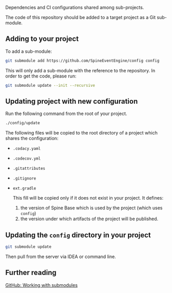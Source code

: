 Dependencies and CI configurations shared among sub-projects. 

The code of this repository should be added to a target project as a Git sub-module.

## Adding to your project

To add a sub-module:
```bash
git submodule add https://github.com/SpineEventEngine/config config
``` 
This will only add a sub-module with the reference to the repository. 
In order to get the code, please run:
```bash
git submodule update --init --recursive
```

## Updating project with new configuration

Run the following command from the root of your project.
```bash
./config/update
```

The following files will be copied to the root directory of a project 
which shares the configuration:

 * `.codacy.yaml`
 * `.codecov.yml`
 * `.gitattributes`
 * `.gitignore`
 * `ext.gradle`
 
    This fill will be copied only if it does not exist in your project. It defines:
    1. the version of Spine Base which is used by the project (which uses `config`)
    2. the version under which artifacts of the project will be published.
     
## Updating the `config` directory in your project 

```bash
git submodule update
```

Then pull from the server via IDEA or command line. 

## Further reading

  [GitHub: Working with submodules](https://blog.github.com/2016-02-01-working-with-submodules/)
